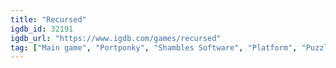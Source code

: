 ```yaml
---
title: "Recursed"
igdb_id: 32191
igdb_url: "https://www.igdb.com/games/recursed"
tag: ["Main game", "Portponky", "Shambles Software", "Platform", "Puzzle", "Adventure", "Indie", "Single player", "Side view"]
---
```

